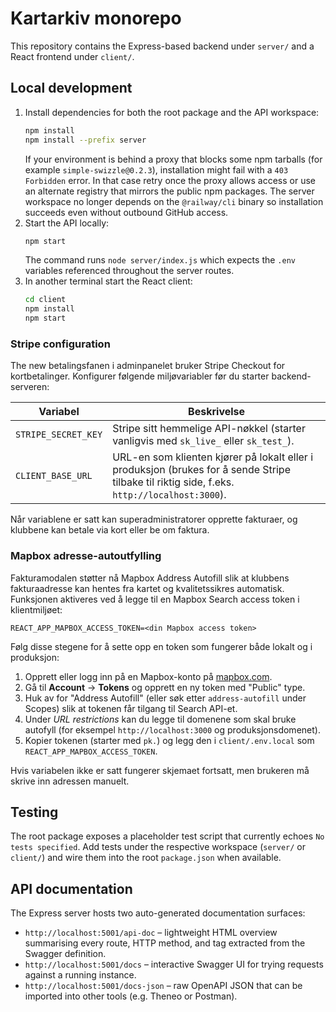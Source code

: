 # Kartarkiv monorepo

This repository contains the Express-based backend under `server/` and a React frontend under `client/`.

## Local development

1. Install dependencies for both the root package and the API workspace:
   ```bash
   npm install
   npm install --prefix server
   ```
   If your environment is behind a proxy that blocks some npm tarballs (for example `simple-swizzle@0.2.3`), installation might fail with a `403 Forbidden` error. In that case retry once the proxy allows access or use an alternate registry that mirrors the public npm packages. The server workspace no longer depends on the `@railway/cli` binary so installation succeeds even without outbound GitHub access.
2. Start the API locally:
   ```bash
   npm start
   ```
   The command runs `node server/index.js` which expects the `.env` variables referenced throughout the server routes.
3. In another terminal start the React client:
   ```bash
   cd client
   npm install
   npm start
   ```

### Stripe configuration

The new betalingsfanen i adminpanelet bruker Stripe Checkout for kortbetalinger. Konfigurer følgende miljøvariabler før du
starter backend-serveren:

| Variabel | Beskrivelse |
| --- | --- |
| `STRIPE_SECRET_KEY` | Stripe sitt hemmelige API-nøkkel (starter vanligvis med `sk_live_` eller `sk_test_`). |
| `CLIENT_BASE_URL` | URL-en som klienten kjører på lokalt eller i produksjon (brukes for å sende Stripe tilbake til riktig side, f.eks. `http://localhost:3000`). |

Når variablene er satt kan superadministratorer opprette fakturaer, og klubbene kan betale via kort eller be om faktura.

### Mapbox adresse-autoutfylling

Fakturamodalen støtter nå Mapbox Address Autofill slik at klubbens fakturaadresse kan hentes fra kartet og kvalitetssikres automatisk. Funksjonen aktiveres ved å legge til en Mapbox Search access token i klientmiljøet:

```
REACT_APP_MAPBOX_ACCESS_TOKEN=<din Mapbox access token>
```

Følg disse stegene for å sette opp en token som fungerer både lokalt og i produksjon:

1. Opprett eller logg inn på en Mapbox-konto på [mapbox.com](https://www.mapbox.com/).
2. Gå til **Account** → **Tokens** og opprett en ny token med "Public" type.
3. Huk av for "Address Autofill" (eller søk etter `address-autofill` under Scopes) slik at tokenen får tilgang til Search API-et.
4. Under *URL restrictions* kan du legge til domenene som skal bruke autofyll (for eksempel `http://localhost:3000` og produksjonsdomenet).
5. Kopier tokenen (starter med `pk.`) og legg den i `client/.env.local` som `REACT_APP_MAPBOX_ACCESS_TOKEN`.

Hvis variabelen ikke er satt fungerer skjemaet fortsatt, men brukeren må skrive inn adressen manuelt.

## Testing

The root package exposes a placeholder test script that currently echoes `No tests specified`. Add tests under the respective workspace (`server/` or `client/`) and wire them into the root `package.json` when available.

## API documentation

The Express server hosts two auto-generated documentation surfaces:

* `http://localhost:5001/api-doc` – lightweight HTML overview summarising every route, HTTP method, and tag extracted from the Swagger definition.
* `http://localhost:5001/docs` – interactive Swagger UI for trying requests against a running instance.
* `http://localhost:5001/docs-json` – raw OpenAPI JSON that can be imported into other tools (e.g. Theneo or Postman).
